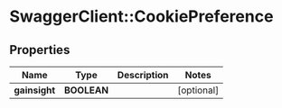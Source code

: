 # SwaggerClient::CookiePreference

## Properties
Name | Type | Description | Notes
------------ | ------------- | ------------- | -------------
**gainsight** | **BOOLEAN** |  | [optional] 

